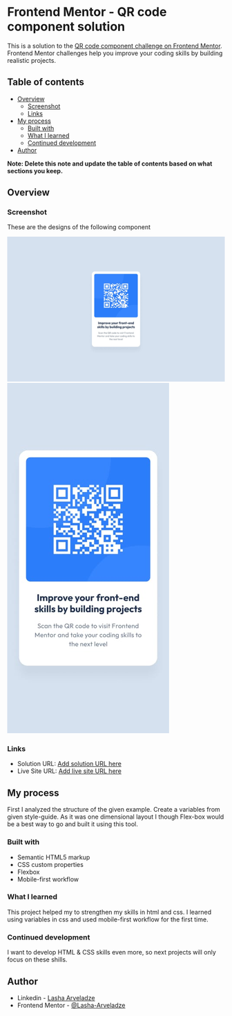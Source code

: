 # Frontend Mentor - QR code component solution

This is a solution to the [QR code component challenge on Frontend Mentor](https://www.frontendmentor.io/challenges/qr-code-component-iux_sIO_H). Frontend Mentor challenges help you improve your coding skills by building realistic projects.

## Table of contents

- [Overview](#overview)
  - [Screenshot](#screenshot)
  - [Links](#links)
- [My process](#my-process)
  - [Built with](#built-with)
  - [What I learned](#what-i-learned)
  - [Continued development](#continued-development)
- [Author](#author)

**Note: Delete this note and update the table of contents based on what sections you keep.**

## Overview

### Screenshot

These are the designs of the following component

![Desktop--Version](./design/desktop-design.jpg)
![Mobile--Version](./design/mobile-design.jpg)

### Links

- Solution URL: [Add solution URL here](https://your-solution-url.com)
- Live Site URL: [Add live site URL here](https://your-live-site-url.com)

## My process

First I analyzed the structure of the given example. Create a variables from given style-guide. As it was one dimensional layout I though Flex-box would be a best way to go and built it using this tool.

### Built with

- Semantic HTML5 markup
- CSS custom properties
- Flexbox
- Mobile-first workflow

### What I learned

This project helped my to strengthen my skills in html and css. I learned using variables in css and used mobile-first workflow for the first time.

### Continued development

I want to develop HTML & CSS skills even more, so next projects will only focus on these shills.

## Author

- Linkedin - [Lasha Arveladze](https://www.linkedin.com/in/lasha-arveladze-3a233b327/)
- Frontend Mentor - [@Lasha-Arveladze](https://www.frontendmentor.io/profile/Lasha-Arveladze)
